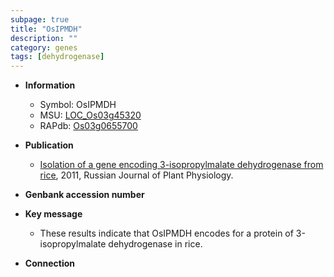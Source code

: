 ```yaml
---
subpage: true
title: "OsIPMDH"
description: ""
category: genes
tags: [dehydrogenase]
---
```


* **Information**  
    + Symbol: OsIPMDH  
    + MSU: [LOC_Os03g45320](http://rice.plantbiology.msu.edu/cgi-bin/ORF_infopage.cgi?orf=LOC_Os03g45320)  
    + RAPdb: [Os03g0655700](http://rapdb.dna.affrc.go.jp/viewer/gbrowse_details/irgsp1?name=Os03g0655700)  

* **Publication**  
    + [Isolation of a gene encoding 3-isopropylmalate dehydrogenase from rice](http://www.ncbi.nlm.nih.gov/pubmed?term=Isolation+of+a+gene+encoding+3-isopropylmalate+dehydrogenase+from+rice%5BTitle%5D), 2011, Russian Journal of Plant Physiology.

* **Genbank accession number**  

* **Key message**  
    + These results indicate that OsIPMDH encodes for a protein of 3-isopropylmalate dehydrogenase in rice.

* **Connection**  



